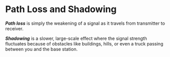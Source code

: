 # Path Loss and Shadowing
***Path loss*** is simply the weakening of a signal as it travels from transmitter to receiver.

***Shadowing*** is a slower, large-scale effect where the signal strength fluctuates because of obstacles like buildings, hills, or even a truck passing between you and the base station.


